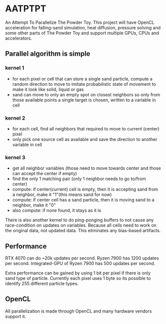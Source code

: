 # AATPTPT
An Attempt To Parallelize The Powder Toy. This project will have OpenCL acceleration for falling-sand simulation, heat diffusion, pressure solving and some other parts of The Powder Toy and support multiple GPUs, CPUs and accelerators.

## Parallel algorithm is simple

### kernel 1
- for each pixel or cell that can store a single sand particle, compute a random direction to move to imitate probabilistic state of movement to make it look like solid, liquid or gas
- sand can move to only an empty spot on closest neighbors so only from those available points a single target is chosen, written to a variable in cell

### kernel 2
- for each cell, find all neighbors that required to move to current (center) pixel
- only pick one source cell as available and save the direction to another variable in cell

### kernel 3
- get all neighbor variables (those need to move towards center and those can accept the center if empty)
- find the only 1 matching pair (only 1 neighbor needs to go to/from center)
- compute: if center(current) cell is empty, then it is accepting sand from a neighbor, make it "1"(this means sand for now)
- compute: if center cell has a sand particle, then it is moving sand to a neighbor, make it "0"
- also compute: if none found, it stays as it is

There is also another kernel to do ping-ponging buffers to not cause any race-condition on updates on variables. Because all cells need to work on the original data, not updated data. This eliminates any bias-based artifacts.

## Performance

RTX 4070 can do ~20k updates per second. Ryzen 7900 has 1200 updates per second. Integrated-GPU of Ryzen 7900 has 500 updates per second.

Extra performance can be gained by using 1 bit per pixel if there is only sand type of particle. Currently each pixel uses 1 byte so its possible to identify 255 different particle types.

## OpenCL

All parallelization is made through OpenCL and many hardware vendors support it. 
